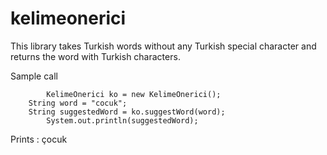 # kelimeonerici

This library takes Turkish words without any Turkish special character and returns the word with Turkish characters.

Sample call 

    		KelimeOnerici ko = new KelimeOnerici();
		String word = "cocuk";
		String suggestedWord = ko.suggestWord(word);
    		System.out.println(suggestedWord);

Prints : çocuk
